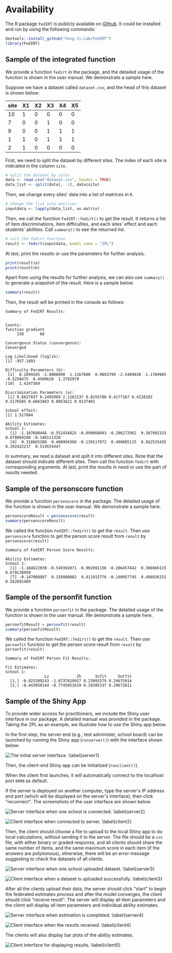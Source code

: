 
# Availability

The R package ``FedIRT`` is publicly available on [Github](https://github.com/Feng-Ji-Lab/FedIRT). It could be installed and run by using the following commands:

``` r
devtools::install_github("Feng-Ji-Lab/FedIRT")
library(FedIRT)
```

## Sample of the integrated function

We provide a function `fedirt` in the package, and the detailed usage of the function is shown in the user manual. We demonstrate a sample here. 

Suppose we have a dataset called `dataset.csv`, and the head of this dataset is shown below: 

| site | X1 | X2 | X3 | X4 | X5 |
|------|----|----|----|----|----|
| 10   | 1  | 0  | 0  | 0  | 0  |
| 7    | 0  | 0  | 1  | 0  | 0  |
| 9    | 0  | 0  | 1  | 1  | 1  |
| 1    | 1  | 0  | 1  | 1  | 1  |
| 2    | 1  | 0  | 0  | 0  | 0  |

First, we need to split the dataset by different sites. The index of each site is indicated in the column `site`. 

``` r
# split the dataset by sites
data <- read.csv("dataset.csv", header = TRUE)
data_list <- split(data[, -1], data$site)
```

Then, we change every sites' data into a list of matrices in `R`. 

``` r
# change the list into matrices
inputdata <- lapply(data_list, as.matrix)
```

Then, we call the function `FedIRT::fedirt()` to get the result. It returns a list of item discriminations, item difficulties, and each sites' effect and each students' abilities. Call `summary()` to see the returned list. 

``` r
# call the fedirt function 
result <- fedirt(inputdata, model_name = "2PL")
```

At last, print the results or use the parameters for further analysis. 

``` r
print(result$a)
print(result$b)
```

Apart from using the results for further analysis, we can also use `summary()` to generate a snapshot of the result. Here is a sample below. 

``` r
summary(result)
```

Then, the result will be printed in the console as follows:

```
Summary of FedIRT Results:


Counts:
function gradient 
     150       68 

Convergence Status (convergence):
Converged

Log Likelihood (loglik):
[1] -957.1493

Difficulty Parameters (b):
 [1]  0.1699265 -2.8088090  1.1167600  0.9893799 -2.5409030 -1.1789985 -0.5258475  0.4560620  1.3792979
[10]  1.4247369

Discrimination Parameters (a):
 [1] 0.6627037 0.2495989 2.1162137 0.8155786 0.4177167 0.4228183 0.5176585 0.6663483 0.8053621 0.9137402

School effect:
[1] 1.517844

Ability Estimates:
School 1:
  [1] -1.187698446 -0.552434825 -0.899668043 -0.206272962  0.387992333  0.678869288 -0.146111320
  [8]  0.318665280  0.408994368 -0.139117072  0.496885125  0.562515435  0.392422237  0.519555447
```

In summary, we read a dataset and split it into different sites. Note that the dataset should indicate different sites. Then call the function `fedirt` with corresponding arguments. At last, print the results in need or use the part of results needed. 

## Sample of the personscore function

We provide a function `personscore` in the package. The detailed usage of the function is shown in the user manual. We demonstrate a sample here.

``` R
personscoreResult = personscore(result)
summary(personscoreResult)
```

We called the function `FedIRT::fedirt()` to get the `result`. Then use `personscore` function to get the person score result from `result` by `personscore(result)`

```
Summary of FedIRT Person Score Results:

Ability Estimates:
School 1:
  [1] -1.184622030 -0.549302071 -0.902091156 -0.206457442  0.386666115  0.679138950
  [7] -0.147088887  0.318980882  0.411915776 -0.140957745  0.496036332  0.562691489
```

## Sample of the personfit function

We provide a function `personfit` in the package. The detailed usage of the function is shown in the user manual. We demonstrate a sample here.

``` R
personfitResult = personfit(result)
summary(personfitResult)
```

We called the function `FedIRT::fedirt()` to get the `result`. Then use `personfit` function to get the person score result from `result` by `personfit(result)`

```
Summary of FedIRT Person Fit Results:

Fit Estimates:
School 1:
                 Lz            Zh      Infit     Outfit
  [1,] -0.925209243 -1.6737819927 0.23991579 0.24675914
  [2,] -0.443958144 -0.7745951619 0.29205337 0.29671611
```

## Sample of the Shiny App

To provide wider access for practitioners, we include the Shiny user interface in our package. A detailed manual was provided in the package. Taking the 2PL as an example, we illustrate how to use the Shiny app below.

In the first step, the server end (e.g., test administer, school board) can be launched by running the Shiny app (`runserver()`) with the interface shown below:

![The initial server interface. \label{server1}](paper/server1.png)

Then, the client-end Shiny app can be initialized (`runclient()`). 

When the client first launches, it will automatically connect to the localhost port `8000` as default. 

If the server is deployed on another computer, type the server's IP address and port (which will be displayed on the server's interface), then click "reconnect". The screenshots of the user interface are shown below. 

![Server interface when one school is connected. \label{server2}](paper/server2.png)

![Client interface when connected to server. \label{client2}](paper/client2.png)

Then, the client should choose a file to upload to the local Shiny app to do local calculations, without sending it to the server. The file should be a `csv` file, with either binary or graded response, and all clients should share the same number of items, and the same maximum score in each item (if the answers are polytomous), otherwise, there will be an error message suggesting to check the datasets of all clients.

![Server interface when one school uploaded dataset. \label{server3}](paper/server3.png)

![Client interface when a dataset is uploaded successfully. \label{client3}](paper/client3.png)

After all the clients upload their data, the server should click "start" to begin the federated estimates process and after the model converges, the client should click "receive result". The server will display all item parameters and the client will display all item parameters and individual ability estimates. 

![Server interface when estimation is completed. \label{server4}](paper/server4.png)

![Client interface when the results received. \label{client4}](paper/client4.png)

The clients will also display bar plots of the ability estimates. 

![Client interface for displaying results. \label{client5}](paper/client5.png)
